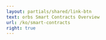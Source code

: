 ```yaml
---
layout: partials/shared/link-btn
text: orbs Smart Contracts Overview
url: /ko/smart-contracts
right: true
---
```

